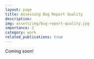 ```yaml
---
layout: page
title: Assessing Bug Report Quality
description: 
img: assets/img/bug-report-quality.jpg
importance: 2
category: work
related_publications: true
---
```


Coming soon!
